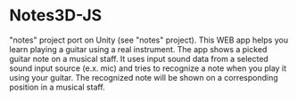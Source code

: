 # Notes3D-JS
 "notes" project port on Unity (see "notes" project). This WEB app helps you learn playing a guitar using a real instrument. The app shows a picked guitar note on a musical staff. It uses input sound data from a selected sound input source (e.x. mic) and tries to recognize a note when you play it using your guitar. The recognized note will be shown on a corresponding position in a musical staff.
